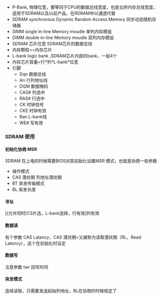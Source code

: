﻿- P-Bank, 物理位宽，要等同于CPU的数据总线宽度，也是北桥内存总线宽度，适用于SDRAM以及以前产品，在RDRAM中以通道代替
- SDRAM synchronous Dynamic Random Access Memory 同步动态随机存储器
- SIMM single In-line Memory moudle 单列内存模组
- DIMM double in-line Memory moudle 双列内存模组
- SDRAM 芯片位宽  SDRAM芯片的数据总线
- 内存颗粒==内存芯片
- L-bank logic bank ,SDRAM芯片内部的bank，一般4个
- 内存芯片容量=行\*列\*L-bank\*位宽
- 引脚
  - Dqn 数据总线
  - An 行列地址线
  - DQM 数据掩码
  - CAS# 列选中
  - RAS# 行选中
  - CK 时钟信号
  - CKE 时钟有效
  - Ban L-bank线
  - WE# 写有效

### SDRAM 使用

#### 初始化协商 MSR

SDRAM 在上电的时候需要BIOS对其初始化设置MSR 模式，也就是协商一些参数

- 操作模式
- CAS 潜伏期  列地址潜伏期
- BT 突发传输模式
- BL 突发长度

#### 寻址

[(允许同时)CS片选，L-bank选择，行有效]列有效

#### 数据读

有个参数 CAS Latency，CAS 潜伏期=又被称为读取潜伏期（RL，Read Latency），这个在初始化时设定

#### 数据写

注意参数 twr 回写时间

#### 突发模式

连续读取，只需要发送起始列地址，BL在协商的时候规定了




